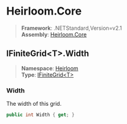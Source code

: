 # Heirloom.Core

> **Framework**: .NETStandard,Version=v2.1  
> **Assembly**: [Heirloom.Core][0]  

## IFiniteGrid\<T>.Width

> **Namespace**: [Heirloom][0]  
> **Type**: [IFiniteGrid\<T>][1]  

### Width

The width of this grid.

```cs
public int Width { get; }
```

[0]: ../../../Heirloom.Core.md
[1]: ../IFiniteGrid[T].md
